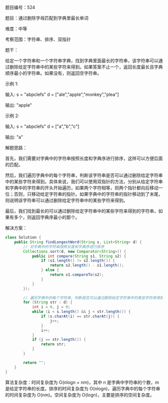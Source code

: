 题目编号：524

题目：通过删除字母匹配到字典里最长单词

难度：中等

考察范围：字符串、排序、双指针

题干：

给定一个字符串和一个字符串字典，找到字典里面最长的字符串，该字符串可以通过删除给定字符串中的某些字符来得到。如果答案不止一个，返回长度最长且字典顺序最小的字符串。如果没有，则返回空字符串。

示例 1:

输入:
s = "abpclefs"
d = ["ale","apple","monkey","plea"]

输出: 
"apple"

示例 2:

输入:
s = "abpclefs"
d = ["a","b","c"]

输出: 
"a"

解题思路：

首先，我们需要对字典中的字符串按照长度和字典序进行排序，这样可以方便后面的匹配。

然后，我们遍历字典中的每个字符串，判断该字符串是否可以通过删除给定字符串中的某些字符来得到。具体来说，我们可以使用双指针的方法，分别从给定字符串和字典中的字符串的开头开始遍历，如果两个字符相等，则两个指针都向后移动一位；否则，只移动给定字符串的指针。如果字典中的字符串的指针移动到了末尾，则说明该字符串可以通过删除给定字符串中的某些字符来得到。

最后，我们找到最长的可以通过删除给定字符串中的某些字符来得到的字符串，如果有多个，则返回字典序最小的那个。

解决方案：

```java
class Solution {
    public String findLongestWord(String s, List<String> d) {
        // 对字典中的字符串按照长度和字典序进行排序
        Collections.sort(d, new Comparator<String>() {
            public int compare(String s1, String s2) {
                if (s1.length() != s2.length()) {
                    return s2.length() - s1.length();
                } else {
                    return s1.compareTo(s2);
                }
            }
        });

        // 遍历字典中的每个字符串，判断是否可以通过删除给定字符串中的某些字符来得到
        for (String str : d) {
            int i = 0, j = 0;
            while (i < s.length() && j < str.length()) {
                if (s.charAt(i) == str.charAt(j)) {
                    j++;
                }
                i++;
            }
            if (j == str.length()) {
                return str;
            }
        }

        return "";
    }
}
```

算法复杂度：时间复杂度为 O(nlogn + nm)，其中 n 是字典中字符串的个数，m 是给定字符串的长度。排序的时间复杂度为 O(nlogn)，遍历字典中的每个字符串的时间复杂度为 O(nm)。空间复杂度为 O(logn)，主要是排序的空间复杂度。